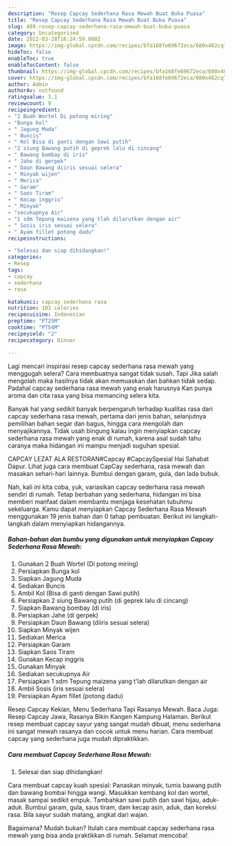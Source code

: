 ```yaml
---
description: "Resep Capcay Sederhana Rasa Mewah Buat Buka Puasa"
title: "Resep Capcay Sederhana Rasa Mewah Buat Buka Puasa"
slug: 469-resep-capcay-sederhana-rasa-mewah-buat-buka-puasa
category: Uncategorized
date: 2022-03-28T16:24:59.080Z
image: https://img-global.cpcdn.com/recipes/bfa168fe69672eca/680x482cq70/capcay-sederhana-rasa-mewah-foto-resep-utama.jpg
hideToc: false
enableToc: true
enableTocContent: false
thumbnail: https://img-global.cpcdn.com/recipes/bfa168fe69672eca/680x482cq70/capcay-sederhana-rasa-mewah-foto-resep-utama.jpg
cover: https://img-global.cpcdn.com/recipes/bfa168fe69672eca/680x482cq70/capcay-sederhana-rasa-mewah-foto-resep-utama.jpg
author: Admin
authorAv: notfound
ratingvalue: 3.1
reviewcount: 9
recipeingredient:
- "2 Buah Wortel Di potong miring"
- "Bunga kol"
- " Jagung Muda"
- " Buncis"
- " Kol Bisa di ganti dengan Sawi putih"
- "2 siung Bawang putih di geprek lalu di cincang"
- " Bawang bombay di iris"
- " Jahe di gerpek"
- " Daun Bawang diiris sesuai selera"
- " Minyak wijen"
- " Merica"
- " Garam"
- " Saos Tiram"
- " Kecap inggris"
- " Minyak"
- "secukupnya Air"
- "1 sdm Tepung maizena yang tlah dilarutkan dengan air"
- " Sosis iris sesuai selera"
- " Ayam fillet potong dadu"
recipeinstructions:

- "Selesai dan siap dihidangkan!"
categories:
- Resep
tags:
- capcay
- sederhana
- rasa

katakunci: capcay sederhana rasa 
nutrition: 101 calories
recipecuisine: Indonesian
preptime: "PT25M"
cooktime: "PT54M"
recipeyield: "2"
recipecategory: Dinner

---
```



Lagi mencari inspirasi resep capcay sederhana rasa mewah yang menggugah selera? Cara membuatnya sangat tidak susah. Tapi Jika salah mengolah maka hasilnya tidak akan memuaskan dan bahkan tidak sedap. Padahal capcay sederhana rasa mewah yang enak harusnya Kan punya aroma dan cita rasa yang bisa memancing selera kita.


Banyak hal yang sedikit banyak berpengaruh terhadap kualitas rasa dari capcay sederhana rasa mewah, pertama dari jenis bahan, selanjutnya pemilihan bahan segar dan bagus, hingga cara mengolah dan menyajikannya. Tidak usah bingung kalau ingin menyiapkan capcay sederhana rasa mewah yang enak di rumah, karena asal sudah tahu caranya maka hidangan ini mampu menjadi suguhan spesial.

CAPCAY LEZAT ALA RESTORAN#Capcay #CapcaySpesial Hai Sahabat Dapur. Lihat juga cara membuat CapCay sederhana, rasa mewah dan masakan sehari-hari lainnya. Bumbui dengan garam, gula, dan lada bubuk.


Nah, kali ini kita coba, yuk, variasikan capcay sederhana rasa mewah sendiri di rumah. Tetap berbahan yang sederhana, hidangan ini bisa memberi manfaat dalam membantu menjaga kesehatan tubuhmu sekeluarga. Kamu dapat menyiapkan Capcay Sederhana Rasa Mewah menggunakan 19 jenis bahan dan 0 tahap pembuatan. Berikut ini langkah-langkah dalam menyiapkan hidangannya.

<!--inarticleads1-->

##### Bahan-bahan dan bumbu yang digunakan untuk menyiapkan Capcay Sederhana Rasa Mewah:

1. Gunakan 2 Buah Wortel (Di potong miring)
1. Persiapkan Bunga kol
1. Siapkan  Jagung Muda
1. Sediakan  Buncis
1. Ambil  Kol (Bisa di ganti dengan Sawi putih)
1. Persiapkan 2 siung Bawang putih (di geprek lalu di cincang)
1. Siapkan  Bawang bombay (di iris)
1. Persiapkan  Jahe (di gerpek)
1. Persiapkan  Daun Bawang (diiris sesuai selera)
1. Siapkan  Minyak wijen
1. Sediakan  Merica
1. Persiapkan  Garam
1. Siapkan  Saos Tiram
1. Gunakan  Kecap inggris
1. Gunakan  Minyak
1. Sediakan secukupnya Air
1. Persiapkan 1 sdm Tepung maizena yang t&#39;lah dilarutkan dengan air
1. Ambil  Sosis (iris sesuai selera)
1. Persiapkan  Ayam fillet (potong dadu)


Resep Capcay Kekian, Menu Sederhana Tapi Rasanya Mewah. Baca Juga: Resep Capcay Jawa, Rasanya Bikin Kangen Kampung Halaman. Berikut resep membuat capcay sayur yang sangat mudah dibuat, menu sederhana ini sangat mewah rasanya dan cocok untuk menu harian. Cara membuat capcay yang sederhana juga mudah dipraktikkan. 

<!--inarticleads2-->

##### Cara membuat Capcay Sederhana Rasa Mewah:


1. Selesai dan siap dihidangkan!

Cara membuat capcay kuah spesial: Panaskan minyak, tumis bawang putih dan bawang bombai hingga wangi. Masukkan kembang kol dan wortel, masak sampai sedikit empuk. Tambahkan sawi putih dan sawi hijau, aduk-aduk. Bumbui garam, gula, saus tiram, dam kecap asin, aduk, dan koreksi rasa. Bila sayur sudah matang, angkat dari wajan. 

Bagaimana? Mudah bukan? Itulah cara membuat capcay sederhana rasa mewah yang bisa anda praktikkan di rumah. Selamat mencoba!
